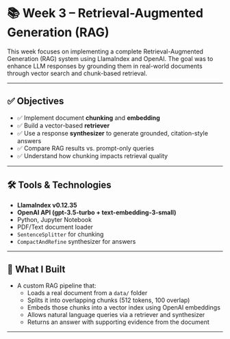 # 📚 Week 3 – Retrieval-Augmented Generation (RAG)

This week focuses on implementing a complete Retrieval-Augmented Generation (RAG) system using LlamaIndex and OpenAI. The goal was to enhance LLM responses by grounding them in real-world documents through vector search and chunk-based retrieval.

---

## ✅ Objectives

- ✅ Implement document **chunking** and **embedding**
- ✅ Build a vector-based **retriever**
- ✅ Use a response **synthesizer** to generate grounded, citation-style answers
- ✅ Compare RAG results vs. prompt-only queries
- ✅ Understand how chunking impacts retrieval quality

---

## 🛠️ Tools & Technologies

- **LlamaIndex v0.12.35**
- **OpenAI API (gpt-3.5-turbo + text-embedding-3-small)**
- Python, Jupyter Notebook
- PDF/Text document loader
- `SentenceSplitter` for chunking
- `CompactAndRefine` synthesizer for answers

---

## 🧠 What I Built

- A custom RAG pipeline that:
  - Loads a real document from a `data/` folder
  - Splits it into overlapping chunks (512 tokens, 100 overlap)
  - Embeds those chunks into a vector index using OpenAI embeddings
  - Allows natural language queries via a retriever and synthesizer
  - Returns an answer with supporting evidence from the document

---